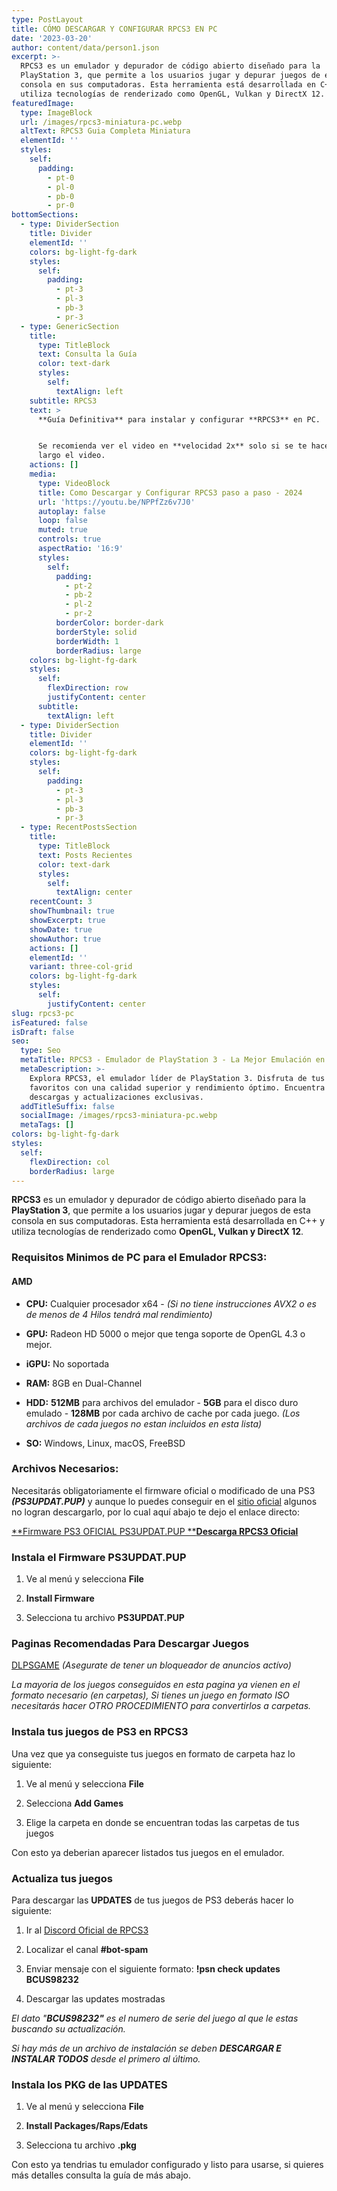 ```yaml
---
type: PostLayout
title: CÓMO DESCARGAR Y CONFIGURAR RPCS3 EN PC
date: '2023-03-20'
author: content/data/person1.json
excerpt: >-
  RPCS3 es un emulador y depurador de código abierto diseñado para la
  PlayStation 3, que permite a los usuarios jugar y depurar juegos de esta
  consola en sus computadoras. Esta herramienta está desarrollada en C++ y
  utiliza tecnologías de renderizado como OpenGL, Vulkan y DirectX 12.
featuredImage:
  type: ImageBlock
  url: /images/rpcs3-miniatura-pc.webp
  altText: RPCS3 Guia Completa Miniatura
  elementId: ''
  styles:
    self:
      padding:
        - pt-0
        - pl-0
        - pb-0
        - pr-0
bottomSections:
  - type: DividerSection
    title: Divider
    elementId: ''
    colors: bg-light-fg-dark
    styles:
      self:
        padding:
          - pt-3
          - pl-3
          - pb-3
          - pr-3
  - type: GenericSection
    title:
      type: TitleBlock
      text: Consulta la Guía
      color: text-dark
      styles:
        self:
          textAlign: left
    subtitle: RPCS3
    text: >
      **Guía Definitiva** para instalar y configurar **RPCS3** en PC.


      Se recomienda ver el video en **velocidad 2x** solo si se te hace muy
      largo el video.
    actions: []
    media:
      type: VideoBlock
      title: Como Descargar y Configurar RPCS3 paso a paso - 2024
      url: 'https://youtu.be/NPPfZz6v7J0'
      autoplay: false
      loop: false
      muted: true
      controls: true
      aspectRatio: '16:9'
      styles:
        self:
          padding:
            - pt-2
            - pb-2
            - pl-2
            - pr-2
          borderColor: border-dark
          borderStyle: solid
          borderWidth: 1
          borderRadius: large
    colors: bg-light-fg-dark
    styles:
      self:
        flexDirection: row
        justifyContent: center
      subtitle:
        textAlign: left
  - type: DividerSection
    title: Divider
    elementId: ''
    colors: bg-light-fg-dark
    styles:
      self:
        padding:
          - pt-3
          - pl-3
          - pb-3
          - pr-3
  - type: RecentPostsSection
    title:
      type: TitleBlock
      text: Posts Recientes
      color: text-dark
      styles:
        self:
          textAlign: center
    recentCount: 3
    showThumbnail: true
    showExcerpt: true
    showDate: true
    showAuthor: true
    actions: []
    elementId: ''
    variant: three-col-grid
    colors: bg-light-fg-dark
    styles:
      self:
        justifyContent: center
slug: rpcs3-pc
isFeatured: false
isDraft: false
seo:
  type: Seo
  metaTitle: RPCS3 - Emulador de PlayStation 3 - La Mejor Emulación en 2024
  metaDescription: >-
    Explora RPCS3, el emulador líder de PlayStation 3. Disfruta de tus juegos
    favoritos con una calidad superior y rendimiento óptimo. Encuentra guías,
    descargas y actualizaciones exclusivas.
  addTitleSuffix: false
  socialImage: /images/rpcs3-miniatura-pc.webp
  metaTags: []
colors: bg-light-fg-dark
styles:
  self:
    flexDirection: col
    borderRadius: large
---
```

**RPCS3** es un emulador y depurador de código abierto diseñado para la **PlayStation 3**, que permite a los usuarios jugar y depurar juegos de esta consola en sus computadoras. Esta herramienta está desarrollada en C++ y utiliza tecnologías de renderizado como **OpenGL, Vulkan y DirectX 12**.

### Requisitos Minimos de PC para el Emulador RPCS3:

#### AMD

*   **CPU:** Cualquier procesador x64 - *(Si no tiene instrucciones AVX2 o es de menos de 4 Hilos tendrá mal rendimiento)*

*   **GPU:** Radeon HD 5000 o mejor que tenga soporte de OpenGL 4.3 o mejor.

*   **iGPU:** No soportada

*   **RAM:** 8GB en Dual-Channel

*   **HDD:** **512MB** para archivos del emulador - **5GB** para el disco duro emulado - **128MB** por cada archivo de cache por cada juego. *(Los archivos de cada juegos no estan incluidos en esta lista)*

*   **SO:** Windows, Linux, macOS, FreeBSD

### Archivos Necesarios:

Necesitarás obligatoriamente el firmware oficial o modificado de una PS3 ***(PS3UPDAT.PUP)*** y aunque lo puedes conseguir en el [sitio oficial](https://www.playstation.com/es-es/support/hardware/ps3/system-software/) algunos no logran descargarlo, por lo cual aquí abajo te dejo el enlace directo:

[\*\*Firmware PS3 OFICIAL PS3UPDAT.PUP
\*\*](http://deu01.ps3.update.playstation.net/update/ps3/image/eu/2024_0227_3694eb3fb8d9915c112e6ab41a60c69f/PS3UPDAT.PUP)[**Descarga RPCS3 Oficial**](https://rpcs3.net/download)

### Instala el Firmware PS3UPDAT.PUP

1.  Ve al menú y selecciona **File**

2.  **Install Firmware**

3.  Selecciona tu archivo **PS3UPDAT.PUP**

### Paginas Recomendadas Para Descargar Juegos

[DLPSGAME](https://dlpsgame.com/category/ps3/) *(Asegurate de tener un bloqueador de anuncios actívo)*

*La mayoria de los juegos conseguidos en esta pagina ya vienen en el formato necesario (en carpetas), Si tienes un juego en formato ISO necesitarás hacer OTRO PROCEDIMIENTO para convertirlos a carpetas.*

### Instala tus juegos de PS3 en RPCS3

Una vez que ya conseguiste tus juegos en formato de carpeta haz lo siguiente:

1.  Ve al menú y selecciona **File**

2.  Selecciona **Add Games**

3.  Elige la carpeta en donde se encuentran todas las carpetas de tus juegos

Con esto ya deberian aparecer listados tus juegos en el emulador.

### Actualiza tus juegos

Para descargar las **UPDATES** de tus juegos de PS3 deberás hacer lo siguiente:

1.  Ir al [Discord Oficial de RPCS3](https://discord.gg/RPCS3)

2.  Localizar el canal **#bot-spam**

3.  Enviar mensaje con el siguiente formato: **!psn check updates BCUS98232**

4.  Descargar las updates mostradas

*El dato "**BCUS98232"** es el numero de serie del juego al que le estas buscando su actualización.*

*Si hay más de un archivo de instalación se deben* ***DESCARGAR E INSTALAR TODOS*** *desde el primero al último.*

### Instala los PKG de las UPDATES

1.  Ve al menú y selecciona **File**

2.  **Install Packages/Raps/Edats**

3.  Selecciona tu archivo **.pkg**



Con esto ya tendrias tu emulador configurado y listo para usarse, si quieres más detalles consulta la guía de más abajo.
